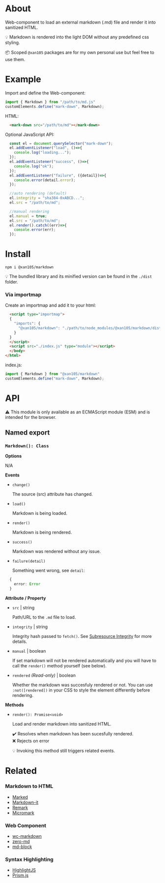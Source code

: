 About
=====

Web-component to load an external markdown (.md) file and render it into sanitized HTML.

💡 Markdown is rendered into the light DOM without any predefined css styling.

📦 Scoped `@xan105` packages are for my own personal use but feel free to use them.

Example
=======

Import and define the Web-component:

```js
import { Markdown } from "/path/to/md.js"
customElements.define("mark-down", Markdown);
```

HTML:

```html
  <mark-down src="/path/to/md"></mark-down>
```

Optional JavaScript API:

```js
  const el = document.querySelector("mark-down");
  el.addEventListener("load", ()=>{
    console.log("loading...");
  });
  el.addEventListener("success", ()=>{
    console.log("ok");
  });
  el.addEventListener("failure", ({detail})=>{
    console.error(detail.error);
  });

  //auto rendering (default)
  el.integrity = "sha384-0xABCD...";
  el.src = "/path/to/md";

  //manual rendering
  el.manual = true;
  el.src = "/path/to/md";
  el.render().catch((err)=>{
    console.error(err);
  });
```

Install
=======

```
npm i @xan105/markdown
```

💡 The bundled library and its minified version can be found in the `./dist` folder.

### Via importmap

Create an importmap and add it to your html:

```html
  <script type="importmap">
  {
    "imports": {
      "@xan105/markdown": "./path/to/node_modules/@xan105/markdown/dist/md.min.js"
    }
  }
  </script>
  <script src="./index.js" type="module"></script>
  </body>
</html>
```

index.js:

```js
import { Markdown } from "@xan105/markdown"
customElements.define("mark-down", Markdown);
```

API
===

⚠️ This module is only available as an ECMAScript module (ESM) and is intended for the browser.

## Named export

### `Markdown(): Class`

**Options**

N/A

**Events**

- `change()`

  The source (src) attribute has changed.

- `load()`

  Markdown is being loaded.
  
- `render()`

  Markdown is being rendered.

- `success()`

  Markdown was rendered without any issue.

- `failure(detail)`

  Something went wrong, see `detail`:
  
```ts
  {
    error: Error
  }
```

**Attribute / Property**

- `src` | string
  
  Path/URL to the `.md` file to load.
  
- `integrity` | string

  Integrity hash passed to `fetch()`. See [Subresource Integrity](https://developer.mozilla.org/en-US/docs/Web/Security/Subresource_Integrity) for more details.

- `manual` | boolean

  If set markdown will not be rendered automatically and you will have to call the `render()` method yourself (see below).
  
- `rendered` _(Read-only)_ | boolean

  Whether the markdown was succesfuly rendered or not. You can use `:not([rendered])` in your CSS to style the element differently before rendering.

**Methods**

- `render(): Promise<void>`

  Load and render markdown into sanitized HTML.
  
  ✔️ Resolves when markdown has been sucesfully rendered.<br />
  ❌ Rejects on error
  
  💡 Invoking this method still triggers related events.
  
Related
=======

### Markdown to HTML

- [Marked](https://github.com/markedjs/marked)
- [Markdown-it](https://github.com/markdown-it/markdown-it)
- [Remark](https://github.com/remarkjs/remark)
- [Micromark](https://github.com/micromark/micromark)

### Web Component

- [wc-markdown](https://github.com/vanillawc/wc-markdown)
- [zero-md](https://github.com/zerodevx/zero-md)
- [md-block](https://github.com/LeaVerou/md-block)

### Syntax Highlighting

- [HighlightJS](https://github.com/highlightjs/highlight.js/)
- [Prism.js](https://github.com/PrismJS/prism)